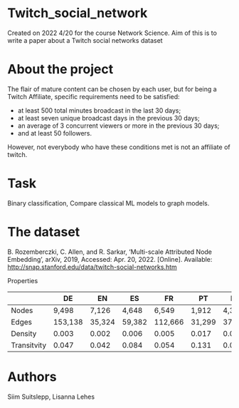 # Twitch_social_network
Created on 2022 4/20 for the course Network Science. Aim of this is to write a paper about a Twitch social networks dataset

# About the project

The flair of mature content can be chosen by each user, but for being a Twitch Affiliate, specific requirements need to be satisfied:
- at least 500 total minutes broadcast in the last 30 days;
- at least seven unique broadcast days in the previous 30 days;
- an average of 3 concurrent viewers or more in the previous 30 days;
- and at least 50 followers.

However, not everybody who have these conditions met is not an affiliate of twitch. 

# Task
Binary classification, Compare classical ML models to graph models.

# The dataset
B. Rozemberczki, C. Allen, and R. Sarkar, ‘Multi-scale Attributed Node Embedding’, arXiv, 2019, Accessed: Apr. 20, 2022. [Online]. Available: http://snap.stanford.edu/data/twitch-social-networks.htm


Properties


|             | DE     | EN     | ES     | FR      | PT     | RU     |
|-------------|--------|--------|--------|---------|--------|--------|
| Nodes       | 9,498  | 7,126  | 4,648  | 6,549   | 1,912  |  4,385 |
| Edges       | 153,138| 35,324 | 59,382 | 112,666 | 31,299 |  37,304|
| Density     | 0.003  | 0.002  | 0.006  | 0.005   | 0.017  |  0.004 |
| Transitvity | 0.047  | 0.042  | 0.084  | 0.054   | 0.131  |  0.049 |

# Authors
Siim Suitslepp, Lisanna Lehes
